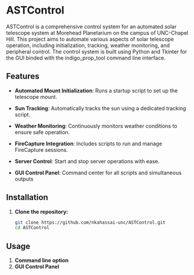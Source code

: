 # ASTControl

ASTControl is a comprehensive control system for an automated solar telescope system at Morehead Planetarium on the campus of UNC-Chapel Hill. This project aims to automate various aspects of solar telescope operation, including initialization, tracking, weather monitoring, and peripheral control. The control system is built using Python and Tkinter for the GUI binded with the indigo_prop_tool command line interface.

## Features

- **Automated Mount Initialization**: Runs a startup script to set up the telescope mount.
- **Sun Tracking**: Automatically tracks the sun using a dedicated tracking script.
- **Weather Monitoring**: Continuously monitors weather conditions to ensure safe operation.
- **FireCapture Integration**: Includes scripts to run and manage FireCapture sessions.
- **Server Control**: Start and stop server operations with ease.

- **GUI Control Panel**: Command center for all scripts and simultaneous outputs 

## Installation

1. **Clone the repository:**
   ```bash
   git clone https://github.com/nkahassai-unc/ASTControl.git
   cd ASTControl

## Usage

1. **Command line option**
2. **GUI Control Panel**
